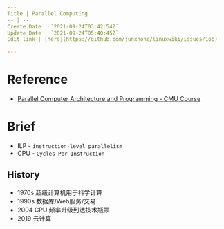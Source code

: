 ```yaml
---
Title | Parallel Computing
-- | --
Create Date | `2021-09-24T03:42:54Z`
Update Date | `2021-09-24T05:40:45Z`
Edit link | [here](https://github.com/junxnone/linuxwiki/issues/166)

---
```

# Reference
- [Parallel Computer Architecture and Programming - CMU Course](http://www.cs.cmu.edu/afs/cs/academic/class/15418-s20/www/lectures/)

# Brief
- ILP - `instruction-level parallelism`
- CPU - `Cycles Per Instruction`

## History
- 1970s 超级计算机用于科学计算
- 1990s 数据库/Web服务/交易
- 2004 CPU 频率升级到达技术瓶颈
- 2019 云计算

